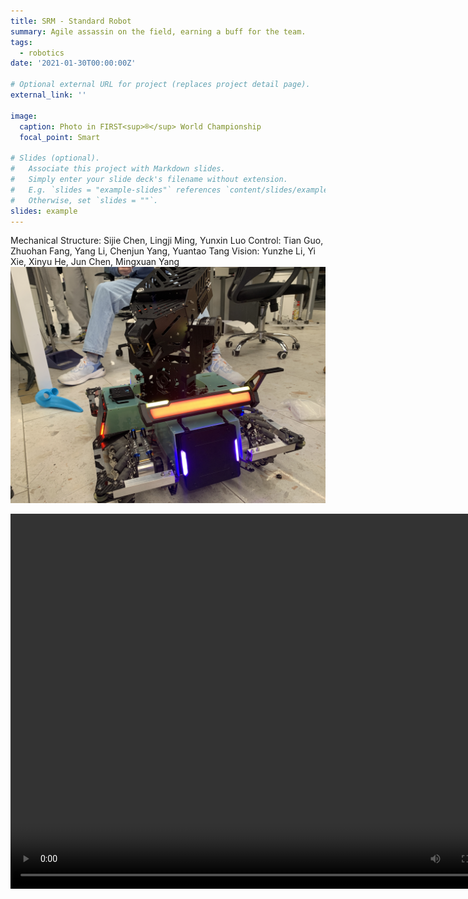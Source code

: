 ```yaml
---
title: SRM - Standard Robot
summary: Agile assassin on the field, earning a buff for the team.
tags:
  - robotics
date: '2021-01-30T00:00:00Z'

# Optional external URL for project (replaces project detail page).
external_link: ''

image:
  caption: Photo in FIRST<sup>®</sup> World Championship
  focal_point: Smart

# Slides (optional).
#   Associate this project with Markdown slides.
#   Simply enter your slide deck's filename without extension.
#   E.g. `slides = "example-slides"` references `content/slides/example-slides.md`.
#   Otherwise, set `slides = ""`.
slides: example
---
```


Mechanical Structure: Sijie Chen, Lingji Ming, Yunxin Luo
Control: Tian Guo, Zhuohan Fang, Yang Li, Chenjun Yang, Yuantao Tang
Vision: Yunzhe Li, Yi Xie, Xinyu He, Jun Chen, Mingxuan Yang
![](./test.jpg)

<video src="./test-2.mp4" width="800px" height="600px" controls="controls"></video>
